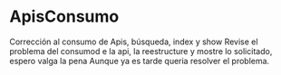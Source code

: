 # ApisConsumo
Corrección al consumo de Apis, búsqueda, index y show
Revise el problema del consumod e la api, la reestructure y mostre lo solicitado, espero valga la pena
Aunque ya es tarde queria resolver el problema.
